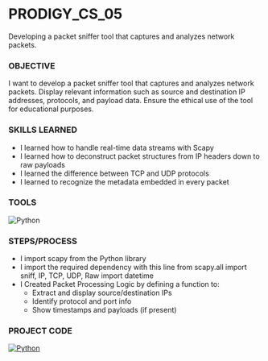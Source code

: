 # PRODIGY_CS_05
Developing a packet sniffer tool that captures and analyzes network packets.

### OBJECTIVE
I want to develop a packet sniffer tool that captures and analyzes network packets. Display relevant information such as source and destination IP addresses, protocols, and payload data. Ensure the ethical use of the tool for educational purposes.

### SKILLS LEARNED
* I learned how to handle real-time data streams with Scapy
* I learned how to deconstruct packet structures from IP headers down to raw payloads
* I learned the difference between TCP and UDP protocols
* I learned to recognize the metadata embedded in every packet


### TOOLS
![Python](https://img.shields.io/badge/Python-Language-3776AB?style=for-the-badge&logo=python&logoColor=white)


### STEPS/PROCESS
* I import scapy from the Python library
* I import the required dependency with this line from scapy.all import sniff, IP, TCP, UDP, Raw
import datetime
* I Created Packet Processing Logic by defining a function to:
  * Extract and display source/destination IPs
  * Identify protocol and port info
  * Show timestamps and payloads (if present)

### PROJECT CODE
[![Python](https://img.shields.io/badge/Python-Task_Code-3776AB?style=for-the-badge&logo=python&logoColor=white)](https://github.com/Mayorb909/PRODIGY_CS_04/blob/main/Code)
